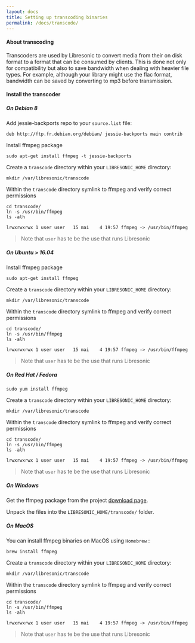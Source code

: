 ```yaml
---
layout: docs
title: Setting up transcoding binaries
permalink: /docs/transcode/
---
```

#### About transcoding

Transcoders are used by Libresonic to convert media from their on disk format to a format that can be consumed by clients. This is done not only for compatibility but also to save bandwidth when dealing with heavier file types. For example, although your library might use the flac format, bandwidth can be saved by converting to mp3 before transmission.

#### Install the transcoder

##### On Debian 8

Add jessie-backports repo to your `source.list` file:
```
deb http://ftp.fr.debian.org/debian/ jessie-backports main contrib
```

Install ffmpeg package
```
sudo apt-get install ffmpeg -t jessie-backports
```

Create a `transcode` directory within your `LIBRESONIC_HOME` directory:
```
mkdir /var/libresonic/transcode
```

Within the `transcode` directory symlink to ffmpeg and verify correct permissions
```
cd transcode/
ln -s /usr/bin/ffmpeg
ls -alh
```
```
lrwxrwxrwx 1 user user   15 mai    4 19:57 ffmpeg -> /usr/bin/ffmpeg
```
> Note that `user` has te be the use that runs Libresonic

##### On Ubuntu > 16.04

Install ffmpeg package
```
sudo apt-get install ffmpeg
```

Create a `transcode` directory within your `LIBRESONIC_HOME` directory:
```
mkdir /var/libresonic/transcode
```

Within the `transcode` directory symlink to ffmpeg and verify correct permissions
```
cd transcode/
ln -s /usr/bin/ffmpeg
ls -alh
```
```
lrwxrwxrwx 1 user user   15 mai    4 19:57 ffmpeg -> /usr/bin/ffmpeg
```
> Note that `user` has te be the use that runs Libresonic

##### On Red Hat / Fedora
```
sudo yum install ffmpeg
```

Create a `transcode` directory within your `LIBRESONIC_HOME` directory:
```
mkdir /var/libresonic/transcode
```

Within the `transcode` directory symlink to ffmpeg and verify correct permissions
```
cd transcode/
ln -s /usr/bin/ffmpeg
ls -alh
```
```
lrwxrwxrwx 1 user user   15 mai    4 19:57 ffmpeg -> /usr/bin/ffmpeg
```
> Note that `user` has te be the use that runs Libresonic

##### On Windows

Get the ffmpeg package from the project [download page](https://ffmpeg.zeranoe.com/builds/).

Unpack the files into the `LIBRESONIC_HOME/transcode/` folder.

##### On MacOS

You can install ffmpeg binaries on MacOS using `Homebrew` :
```
brew install ffmpeg
```

Create a `transcode` directory within your `LIBRESONIC_HOME` directory:
```
mkdir /var/libresonic/transcode
```

Within the `transcode` directory symlink to ffmpeg and verify correct permissions
```
cd transcode/
ln -s /usr/bin/ffmpeg
ls -alh
```
```
lrwxrwxrwx 1 user user   15 mai    4 19:57 ffmpeg -> /usr/bin/ffmpeg
```
> Note that `user` has te be the use that runs Libresonic
